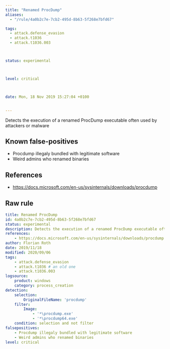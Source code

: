 ```yaml
---
title: "Renamed ProcDump"
aliases:
  - "/rule/4a0b2c7e-7cb2-495d-8b63-5f268e7bfd67"

tags:
  - attack.defense_evasion
  - attack.t1036
  - attack.t1036.003



status: experimental



level: critical



date: Mon, 18 Nov 2019 15:27:04 +0100


---
```


Detects the execution of a renamed ProcDump executable often used by attackers or malware

<!--more-->


## Known false-positives

* Procdump illegaly bundled with legitimate software
* Weird admins who renamed binaries



## References

* https://docs.microsoft.com/en-us/sysinternals/downloads/procdump


## Raw rule
```yaml
title: Renamed ProcDump
id: 4a0b2c7e-7cb2-495d-8b63-5f268e7bfd67
status: experimental
description: Detects the execution of a renamed ProcDump executable often used by attackers or malware
references:
    - https://docs.microsoft.com/en-us/sysinternals/downloads/procdump
author: Florian Roth
date: 2019/11/18
modified: 2020/09/06
tags:
    - attack.defense_evasion
    - attack.t1036 # an old one
    - attack.t1036.003
logsource:
    product: windows
    category: process_creation
detection:
    selection:
        OriginalFileName: 'procdump'
    filter:
        Image: 
            - '*\procdump.exe'
            - '*\procdump64.exe'
    condition: selection and not filter
falsepositives:
    - Procdump illegaly bundled with legitimate software
    - Weird admins who renamed binaries
level: critical

```
